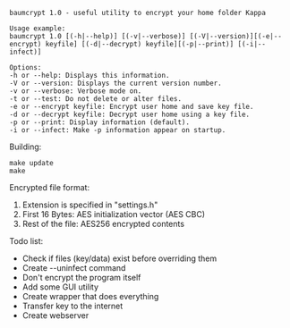 ```
baumcrypt 1.0 - useful utility to encrypt your home folder Kappa

Usage example:
baumcrypt 1.0 [(-h|--help)] [(-v|--verbose)] [(-V|--version)][(-e|--encrypt) keyfile] [(-d|--decrypt) keyfile][(-p|--print)] [(-i|--infect)]

Options:
-h or --help: Displays this information.
-V or --version: Displays the current version number.
-v or --verbose: Verbose mode on.
-t or --test: Do not delete or alter files.
-e or --encrypt keyfile: Encrypt user home and save key file.
-d or --decrypt keyfile: Decrypt user home using a key file.
-p or --print: Display information (default).
-i or --infect: Make -p information appear on startup.
```

Building:

```
make update
make
```

Encrypted file format:

1. Extension is specified in "settings.h"
2. First 16 Bytes: AES initialization vector (AES CBC)
3. Rest of the file: AES256 encrypted contents

Todo list:

* Check if files (key/data) exist before overriding them
* Create --uninfect command
* Don't encrypt the program itself
* Add some GUI utility
* Create wrapper that does everything
* Transfer key to the internet
* Create webserver
